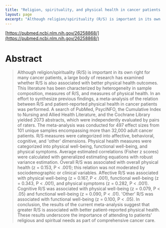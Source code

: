 ```yaml
---
title: "Religion, spirituality, and physical health in cancer patients: A meta-analysis"
layout: page
excerpt: "Although religion/spirituality (R/S) is important in its own right for many cancer patients, a large body of research has examined whether R/S is also associated with better physical health outcomes. ... In conclusion, the results of the current meta-analysis suggest that greater R/S is associated with better patient-reported physical health. These results underscore the importance of attending to patients' religious and spiritual needs as part of comprehensive cancer care."
---
```

[https://pubmed.ncbi.nlm.nih.gov/26258868/](https://pubmed.ncbi.nlm.nih.gov/26258868/)

# Abstract

> Although religion/spirituality (R/S) is important in its own right for many cancer patients, a large body of research has examined whether R/S is also associated with better physical health outcomes. This literature has been characterized by heterogeneity in sample composition, measures of R/S, and measures of physical health. In an effort to synthesize previous findings, a meta-analysis of the relation between R/S and patient-reported physical health in cancer patients was performed. A search of PubMed, PsycINFO, the Cumulative Index to Nursing and Allied Health Literature, and the Cochrane Library yielded 2073 abstracts, which were independently evaluated by pairs of raters. The meta-analysis was conducted for 497 effect sizes from 101 unique samples encompassing more than 32,000 adult cancer patients. R/S measures were categorized into affective, behavioral, cognitive, and 'other' dimensions. Physical health measures were categorized into physical well-being, functional well-being, and physical symptoms. Average estimated correlations (Fisher z scores) were calculated with generalized estimating equations with robust variance estimation. Overall R/S was associated with overall physical health (z = 0.153, P &lt; .001); this relation was not moderated by sociodemographic or clinical variables. Affective R/S was associated with physical well-being (z = 0.167, P &lt; .001), functional well-being (z = 0.343, P &lt; .001), and physical symptoms (z = 0.282, P &lt; .001). Cognitive R/S was associated with physical well-being (z = 0.079, P &lt; .05) and functional well-being (z = 0.090, P &lt; .01). 'Other' R/S was associated with functional well-being (z = 0.100, P &lt; .05). In conclusion, the results of the current meta-analysis suggest that greater R/S is associated with better patient-reported physical health. These results underscore the importance of attending to patients' religious and spiritual needs as part of comprehensive cancer care.



